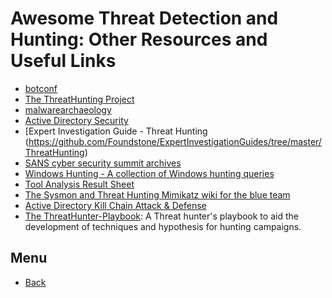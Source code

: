 # Awesome Threat Detection and Hunting: Other Resources and Useful Links

- [botconf](https://www.botconf.eu/archives/)
- [The ThreatHunting Project](https://www.threathunting.net/)
- [malwarearchaeology](https://www.malwarearchaeology.com)
- [Active Directory Security](https://adsecurity.org/)
- [Expert Investigation Guide - Threat Hunting (https://github.com/Foundstone/ExpertInvestigationGuides/tree/master/ThreatHunting)
- [SANS cyber security summit archives](https://www.sans.org/cyber-security-summit/archives/)
- [Windows Hunting - A collection of Windows hunting queries](https://github.com/beahunt3r/Windows-Hunting)
- [Tool Analysis Result Sheet](https://jpcertcc.github.io/ToolAnalysisResultSheet/)
- [The Sysmon and Threat Hunting Mimikatz wiki for the blue team](https://www.peerlyst.com/posts/the-sysmon-and-threat-hunting-mimikatz-wiki-for-the-blue-team-guurhart)
- [Active Directory Kill Chain Attack & Defense](https://github.com/infosecn1nja/AD-Attack-Defense)
- [The ThreatHunter-Playbook](https://github.com/Cyb3rWard0g/ThreatHunter-Playbook): A Threat hunter's playbook to aid the development of techniques and hypothesis for hunting campaigns.


## Menu 
- [Back](https://threat-hunting.github.io/awesome_Threat-Hunting/)
